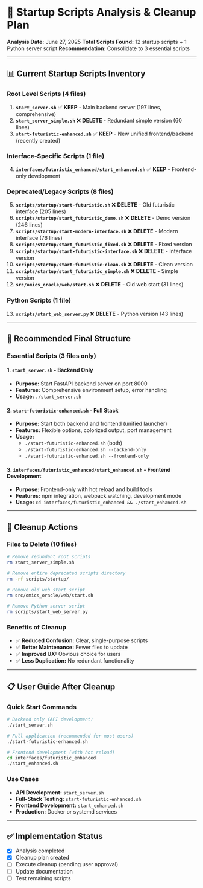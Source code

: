 # 🧹 Startup Scripts Analysis & Cleanup Plan

**Analysis Date:** June 27, 2025
**Total Scripts Found:** 12 startup scripts + 1 Python server script
**Recommendation:** Consolidate to 3 essential scripts

---

## 📊 Current Startup Scripts Inventory

### **Root Level Scripts (4 files)**
1. **`start_server.sh`** ✅ **KEEP** - Main backend server (197 lines, comprehensive)
2. **`start_server_simple.sh`** ❌ **DELETE** - Redundant simple version (60 lines)
3. **`start-futuristic-enhanced.sh`** ✅ **KEEP** - New unified frontend/backend (recently created)

### **Interface-Specific Scripts (1 file)**
4. **`interfaces/futuristic_enhanced/start_enhanced.sh`** ✅ **KEEP** - Frontend-only development

### **Deprecated/Legacy Scripts (8 files)**
5. **`scripts/startup/start-futuristic.sh`** ❌ **DELETE** - Old futuristic interface (205 lines)
6. **`scripts/startup/start_futuristic_demo.sh`** ❌ **DELETE** - Demo version (246 lines)
7. **`scripts/startup/start-modern-interface.sh`** ❌ **DELETE** - Modern interface (76 lines)
8. **`scripts/startup/start_futuristic_fixed.sh`** ❌ **DELETE** - Fixed version
9. **`scripts/startup/start-futuristic-interface.sh`** ❌ **DELETE** - Interface version
10. **`scripts/startup/start-futuristic-clean.sh`** ❌ **DELETE** - Clean version
11. **`scripts/startup/start_futuristic_simple.sh`** ❌ **DELETE** - Simple version
12. **`src/omics_oracle/web/start.sh`** ❌ **DELETE** - Old web start (31 lines)

### **Python Scripts (1 file)**
13. **`scripts/start_web_server.py`** ❌ **DELETE** - Python version (43 lines)

---

## 🎯 Recommended Final Structure

### **Essential Scripts (3 files only)**

#### 1. **`start_server.sh`** - Backend Only
- **Purpose:** Start FastAPI backend server on port 8000
- **Features:** Comprehensive environment setup, error handling
- **Usage:** `./start_server.sh`

#### 2. **`start-futuristic-enhanced.sh`** - Full Stack
- **Purpose:** Start both backend and frontend (unified launcher)
- **Features:** Flexible options, colorized output, port management
- **Usage:**
  - `./start-futuristic-enhanced.sh` (both)
  - `./start-futuristic-enhanced.sh --backend-only`
  - `./start-futuristic-enhanced.sh --frontend-only`

#### 3. **`interfaces/futuristic_enhanced/start_enhanced.sh`** - Frontend Development
- **Purpose:** Frontend-only with hot reload and build tools
- **Features:** npm integration, webpack watching, development mode
- **Usage:** `cd interfaces/futuristic_enhanced && ./start_enhanced.sh`

---

## 🧹 Cleanup Actions

### **Files to Delete (10 files)**
```bash
# Remove redundant root scripts
rm start_server_simple.sh

# Remove entire deprecated scripts directory
rm -rf scripts/startup/

# Remove old web start script
rm src/omics_oracle/web/start.sh

# Remove Python server script
rm scripts/start_web_server.py
```

### **Benefits of Cleanup**
- ✅ **Reduced Confusion:** Clear, single-purpose scripts
- ✅ **Better Maintenance:** Fewer files to update
- ✅ **Improved UX:** Obvious choice for users
- ✅ **Less Duplication:** No redundant functionality

---

## 📋 User Guide After Cleanup

### **Quick Start Commands**
```bash
# Backend only (API development)
./start_server.sh

# Full application (recommended for most users)
./start-futuristic-enhanced.sh

# Frontend development (with hot reload)
cd interfaces/futuristic_enhanced
./start_enhanced.sh
```

### **Use Cases**
- **API Development:** `start_server.sh`
- **Full-Stack Testing:** `start-futuristic-enhanced.sh`
- **Frontend Development:** `start_enhanced.sh`
- **Production:** Docker or systemd services

---

## ✅ Implementation Status
- [x] Analysis completed
- [x] Cleanup plan created
- [ ] Execute cleanup (pending user approval)
- [ ] Update documentation
- [ ] Test remaining scripts
